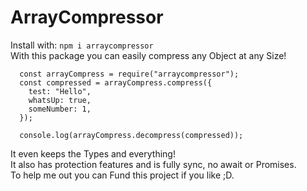 # ArrayCompressor
Install with: `npm i arraycompressor`<br>
With this package you can easily compress any Object at any Size!<br>
```
  const arrayCompress = require("arraycompressor");
  const compressed = arrayCompress.compress({
    test: "Hello",
    whatsUp: true,
    someNumber: 1,
  });
  
  console.log(arrayCompress.decompress(compressed));
```
It even keeps the Types and everything!<br>
It also has protection features and is fully sync, no await or Promises.<br>
To help me out you can Fund this project if you like ;D.<br>
